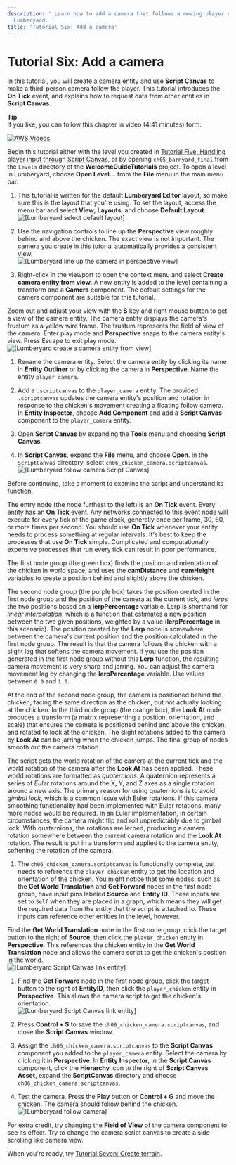 ```yaml
---
description: ' Learn how to add a camera that follows a moving player character in
  Lumberyard. '
title: 'Tutorial Six: Add a camera'
---
```

# Tutorial Six: Add a camera<a name="tutor-ch06-add-a-camera"></a>

In this tutorial, you will create a camera entity and use **Script Canvas** to make a third\-person camera follow the player\. This tutorial introduces the **On Tick** event, and explains how to request data from other entities in **Script Canvas**\.

**Tip**  
If you like, you can follow this chapter in video \(4:41 minutes\) form:  

[![AWS Videos](https://img.youtube.com/vi/https://www.youtube.com/embed/Cg2uDaix7fA?rel=0/0.jpg)](http://www.youtube.com/watch?v=https://www.youtube.com/embed/Cg2uDaix7fA?rel=0)

Begin this tutorial either with the level you created in [Tutorial Five: Handling player input through Script Canvas](tutor-ch05-player-input.md), or by opening `ch05_barnyard_final` from the `Levels` directory of the **WelcomeGuideTutorials** project\. To open a level in Lumberyard, choose **Open Level…​** from the **File** menu in the main menu bar\.

1.  This tutorial is written for the default **Lumberyard Editor** layout, so make sure this is the layout that you're using\. To set the layout, access the menu bar and select **View**, **Layouts**, and choose **Default Layout**\.   
![\[Lumberyard select default layout\]](/images/welcomeguide/ui-default-layout-1.25.png)

1.  Use the navigation controls to line up the **Perspective** view roughly behind and above the chicken\. The exact view is not important\. The camera you create in this tutorial automatically provides a consistent view\.   
![\[Lumberyard line up the camera in perspective view\]](/images/welcomeguide/ui-line-up-view-1.26.png)

1.  Right\-click in the viewport to open the context menu and select **Create camera entity from view**\. A new entity is added to the level containing a transform and a **Camera** component\. The default settings for the camera component are suitable for this tutorial\. 

   Zoom out and adjust your view with the **S** key and right mouse button to get a view of the camera entity\. The camera entity displays the camera's frustum as a yellow wire frame\. The frustum represents the field of view of the camera\. Enter play mode and **Perspective** snaps to the camera entity's view\. Press Escape to exit play mode\.  
![\[Lumberyard create a camera entity from view\]](/images/welcomeguide/ui-create-camera-from-view-1.26.png)

1.  Rename the camera entity\. Select the camera entity by clicking its name in **Entity Outliner** or by clicking the camera in **Perspective**\. Name the entity `player_camera`\. 

1.  Add a `.scriptcanvas` to the `player_camera` entity\. The provided `.scriptcanvas` updates the camera entity's position and rotation in response to the chicken's movement creating a floating follow camera\. In **Entity Inspector**, choose **Add Component** and add a **Script Canvas** component to the `player_camera` entity\. 

1.  Open **Script Canvas** by expanding the **Tools** menu and choosing **Script Canvas**\. 

1.  In **Script Canvas**, expand the **File** menu, and choose **Open**\. In the `ScriptCanvas` directory, select `ch06_chicken_camera.scriptcanvas`\.   
![\[Lumberyard follow camera Script Canvas\]](/images/welcomeguide/ui-chicken-camera-script-canvas-1.26.png)

   Before continuing, take a moment to examine the script and understand its function\.

   The entry node \(the node furthest to the left\) is an **On Tick** event\. Every entity has an **On Tick** event\. Any networks connected to this event node will execute for every tick of the game clock, generally once per frame, 30, 60, or more times per second\. You should use **On Tick** whenever your entity needs to process something at regular intervals\. It's best to keep the processes that use **On Tick** simple\. Complicated and computationally expensive processes that run every tick can result in poor performance\.

   The first node group \(the green box\) finds the position and orientation of the chicken in world space, and uses the **camDistance** and **camHeight** variables to create a position behind and slightly above the chicken\.

   The second node group \(the purple box\) takes the position created in the first node group and the position of the camera at the current tick, and *lerps* the two positions based on a **lerpPercentage** variable\. Lerp is shorthand for *linear interpolation*, which is a function that estimates a new position between the two given positions, weighted by a value \(**lerpPercentage** in this scenario\)\. The position created by the **Lerp** node is somewhere between the camera's current position and the position calculated in the first node group\. The result is that the camera follows the chicken with a slight lag that softens the camera movement\. If you use the position generated in the first node group without this **Lerp** function, the resulting camera movement is very sharp and jarring\. You can adjust the camera movement lag by changing the **lerpPercentage** variable\. Use values between `0.0` and `1.0`\.

   At the end of the second node group, the camera is positioned behind the chicken, facing the same direction as the chicken, but not actually looking at the chicken\. In the third node group \(the orange box\), the **Look At** node produces a transform \(a matrix representing a position, orientation, and scale\) that ensures the camera is positioned behind and above the chicken, and rotated to look at the chicken\. The slight rotations added to the camera by **Look At** can be jarring when the chicken jumps\. The final group of nodes smooth out the camera rotation\.

   The script gets the world rotation of the camera at the current tick and the world rotation of the camera after the **Look At** has been applied\. These world rotations are formatted as *quaternions*\. A quaternion represents a series of *Euler* rotations around the X, Y, and Z axes as a single rotation around a new axis\. The primary reason for using quaternions is to avoid *gimbal lock*, which is a common issue with Euler rotations\. If this camera smoothing functionality had been implemented with Euler rotations, many more nodes would be required\. In an Euler implementation, in certain circumstances, the camera might flip and roll unpredictably due to gimbal lock\. With quaternions, the rotations are lerped, producing a camera rotation somewhere between the current camera rotation and the **Look At** rotation\. The result is put in a transform and applied to the camera entity, softening the rotation of the camera\.

1.  The `ch06_chicken_camera.scriptcanvas` is functionally complete, but needs to reference the `player_chicken` entity to get the location and orientation of the chicken\. You might notice that some nodes, such as the **Get World Translation** and **Get Forward** nodes in the first node group, have input pins labeled **Source** and **Entity ID**\. These inputs are set to `Self` when they are placed in a graph, which means they will get the required data from the entity that the script is attached to\. These inputs can reference other entities in the level, however\. 

   Find the **Get World Translation** node in the first node group, click the target button to the right of **Source**, then click the `player_chicken` entity in **Perspective**\. This references the chicken entity in the **Get World Translation** node and allows the camera script to get the chicken's position in the world\.  
![\[Lumberyard Script Canvas link entity\]](/images/welcomeguide/ui-script-canvas-link-entity-a-1.26.png)

1.  Find the **Get Forward** node in the first node group, click the target button to the right of **EntityID**, then click the `player_chicken` entity in **Perspective**\. This allows the camera script to get the chicken's orientation\.   
![\[Lumberyard Script Canvas link entity\]](/images/welcomeguide/ui-script-canvas-link-entity-b-1.26.png)

1.  Press **Control \+ S** to save the `ch06_chicken_camera.scriptcanvas`, and close the **Script Canvas** window\. 

1.  Assign the `ch06_chicken_camera.scriptcanvas` to the **Script Canvas** component you added to the `player_camera` entity\. Select the camera by clicking it in **Perspective**\. In **Entity Inspector**, in the **Script Canvas** component, click the **Hierarchy** icon to the right of **Script Canvas Asset**, expand the **ScriptCanvas** directory and choose `ch06_chicken_camera.scriptcanvas`\. 

1.  Test the camera\. Press the **Play** button or **Control \+ G** and move the chicken\. The camera should follow behind the chicken\.   
![\[Lumberyard follow camera\]](/images/welcomeguide/anim-follow-camera-1.26.gif)

For extra credit, try changing the **Field of View** of the camera component to see its effect\. Try to change the camera script canvas to create a side\-scrolling like camera view\.

When you're ready, try [Tutorial Seven: Create terrain](tutor-ch07-create-terrain.md)\.